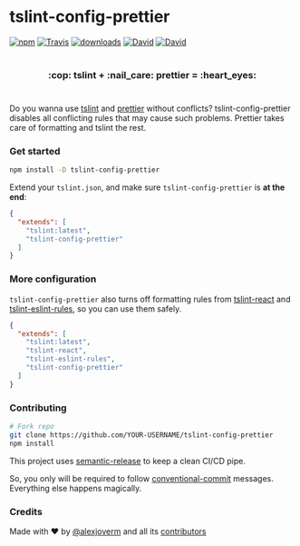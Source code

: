 # tslint-config-prettier

[![npm](https://img.shields.io/npm/v/tslint-config-prettier.svg)](https://www.npmjs.com/package/tslint-config-prettier)
[![Travis](https://img.shields.io/travis/alexjoverm/tslint-config-prettier.svg)](https://travis-ci.org/alexjoverm/tslint-config-prettier)
[![downloads](https://img.shields.io/npm/dm/tslint-config-prettier.svg)](https://www.npmjs.com/package/tslint-config-prettier)
[![David](https://img.shields.io/david/alexjoverm/tslint-config-prettier.svg)]()
[![David](https://img.shields.io/david/dev/alexjoverm/tslint-config-prettier.svg)]()


<h3 style="margin: 40px 0; text-align: center;"> :cop: tslint  +  :nail_care: prettier = :heart_eyes: </h3>

Do you wanna use [tslint](https://palantir.github.io/tslint/) and [prettier](https://github.com/prettier/prettier) without conflicts? tslint-config-prettier disables all conflicting rules that may cause such problems. Prettier takes care of formatting and tslint the rest.

### Get started

```bash
npm install -D tslint-config-prettier
```

Extend your `tslint.json`, and make sure `tslint-config-prettier` is **at the end**:

```json
{
  "extends": [
    "tslint:latest",
    "tslint-config-prettier"
  ]
}
```

### More configuration

`tslint-config-prettier` also turns off formatting rules from [tslint-react](https://github.com/palantir/tslint-react) and [tslint-eslint-rules](https://github.com/buzinas/tslint-eslint-rules), so you can use them safely.

```json
{
  "extends": [
    "tslint:latest",
    "tslint-react",
    "tslint-eslint-rules",
    "tslint-config-prettier"
  ]
}
```


### Contributing

```bash
# Fork repo
git clone https://github.com/YOUR-USERNAME/tslint-config-prettier
npm install
```

This project uses [semantic-release](https://github.com/semantic-release/semantic-release) to keep a clean CI/CD pipe.

So, you only will be required to follow [conventional-commit](https://github.com/commitizen/conventional-commit-types) messages. Everything else happens magically.

### Credits

Made with :heart: by [@alexjoverm](https://twitter.com/alexjoverm) and all its [contributors](https://github.com/alexjoverm/tslint-config-prettier/graphs/contributors)